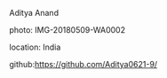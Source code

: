 Aditya Anand

photo: IMG-20180509-WA0002

location: India

github:https://github.com/Aditya0621-9/  
